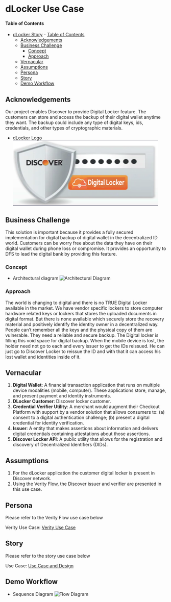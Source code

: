 # dLocker Use Case

#### Table of Contents
- [dLocker Story](#use-case-story-title) 
      - [Table of Contents](#table-of-contents)
  - [Acknowledgements](#acknowledgements)
  - [Business Challenge](#business-challenge)
    - [Concept](#concept)
    - [Approach](#approach)
  - [Vernacular](#vernacular)
  - [Assumptions](#assumptions)
  - [Persona](#persona)
  - [Story](#story)
  - [Demo Workflow](#demo-workflow)

 
## Acknowledgements
Our project enables Discover to provide Digital Locker feature. The customers can store and access the backup of their digital wallet anytime they want. The backup could include any type of digital keys, ids, credentials, and other types of cryptographic materials. 

* dLocker Logo
![dLocker Logo](./images/persona/discover-digital-locker-logo.png)
 
## Business Challenge
This solution is important because it provides a fully secured implementation for digital backup of digital wallet in the decentralized ID world.  Customers can be worry free about the data they have on their digital wallet during phone loss or compromise. It provides an opportunity to DFS to lead the digital bank by providing this feature.

 
### Concept
* Architectural diagram
![Architectural Diagram](./images/uml/MicrosoftTeams-image1.png)
 
### Approach
The world is changing to digital and there is no TRUE Digital Locker available in the market. We have vendor specific lockers to store computer hardware related keys or lockers that stores the uploaded documents in digital format. But there is none available which securely store the recovery material and positively identify the identity owner in a decentralized way. People can’t remember all the keys and the physical copy of them are vulnerable. They need a reliable and secure backup. The Digital locker is filling this void space for digital backup. When the mobile device is lost, the holder need not go to each and every issuer to get the IDs reissued. He can just go to Discover Locker to reissue the ID and with that it can access his lost wallet and identities inside of it.

## Vernacular

1. **Digital Wallet**: A financial transaction application that runs on multiple device modalities (mobile, computer). These applications store, manage, and present payment and identity instruments.
3. **DLocker Customer**: Discover locker customer.
4. **Credential Verifier Utility**: A merchant would augment their Checkout Platform with support by a vendor solution that allows consumers to: (a) consent to a digital authentication challenge; (b) present a digital credential for identity verification.
6. **Issuer**: A entity that makes assertions about information and delivers digital credentials containing attestations about those assertions.
7. **Discover Locker API**: A public utility that allows for the registration and discovery of Decentralized Identifiers (DIDs).
 
## Assumptions
 
1. For the dLocker application the customer digital locker is present in Discover network. 
2. Using the Verity Flow, the Discover issuer and verifier are presented in this use case.
 
## Persona

Please refer to the Verity Flow use case below

Verity Use Case: [Verity Use Case](https://github.discoverfinancial.com/critche/trucreds-acessDenied-Discover-dLocker/blob/main/track/dti/make_prototype.md)
 
## Story
Please refer to the story use case below

Use Case: [Use Case and Design](https://github.discoverfinancial.com/critche/trucreds-acessDenied-Discover-dLocker/blob/main/hackproject/usecase.md)
 
## Demo Workflow
* Sequence Diagram
![Flow Diagram](./images/uml/MicrosoftTeams-image.png) 

